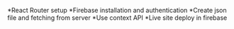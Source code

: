 *React Router setup
*Firebase installation and authentication
*Create json file and fetching from server
*Use context API
*Live site deploy in firebase